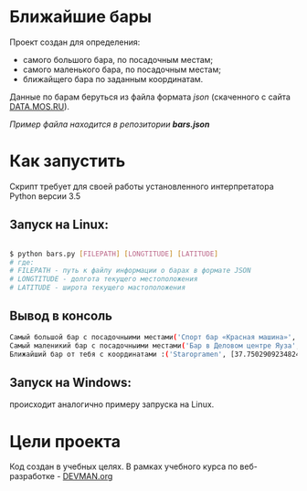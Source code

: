 # Ближайшие бары

Проект создан для определения:
 - самого большого бара, по посадочным местам;
 - самого маленького бара, по посадочным местам;
 - ближайщего бара по заданным координатам.

Данные по барам беруться из файла формата _json_ (скаченного с сайта  [DATA.MOS.RU](http://data.mos.ru/opendata/7710881420-bary)).

_Пример файла находится в репозитории **bars.json**_

# Как запустить

Скрипт требует для своей работы установленного интерпретатора Python версии 3.5

## Запуск на Linux:

```bash

$ python bars.py [FILEPATH] [LONGTITUDE] [LATITUDE]
# где:
# FILEPATH - путь к файлу информации о барах в формате JSON
# LONGTITUDE - долгота текущего местоположения
# LATITUDE - широта текущего мастоположения
```
## Вывод в консоль

```bash
Самый большой бар с посадочныими местами('Спорт бар «Красная машина»', 450)
Самый маленикий бар с посадочныими местами('Бар в Деловом центре Яуза', 0)
Ближайший бар от тебя c координатами :('Staropramen', [37.750290923482424, 55.61870614052117])
```

## Запуск на Windows:
происходит аналогично примеру запруска на Linux.

# Цели проекта

Код создан в учебных целях. В рамках учебного курса по веб-разработке - [DEVMAN.org](https://devman.org)